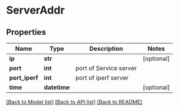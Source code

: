 # ServerAddr

## Properties
Name | Type | Description | Notes
------------ | ------------- | ------------- | -------------
**ip** | **str** |  | [optional] 
**port** | **int** | port of Service server | 
**port_iperf** | **int** | port of iperf server | 
**time** | **datetime** |  | [optional] 

[[Back to Model list]](../README.md#documentation-for-models) [[Back to API list]](../README.md#documentation-for-api-endpoints) [[Back to README]](../README.md)

